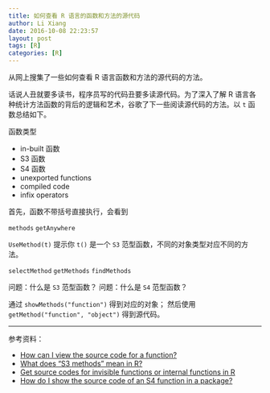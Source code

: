 ```yaml
---
title: 如何查看 R 语言的函数和方法的源代码
author: Li Xiang
date: 2016-10-08 22:23:57
layout: post
tags: [R]
categories: [R]
---
```


从网上搜集了一些如何查看 R 语言函数和方法的源代码的方法。

<!--more-->

话说人丑就要多读书，程序员写的代码丑要多读源代码。为了深入了解 R 语言各种统计方法函数的背后的逻辑和艺术，谷歌了下一些阅读源代码的方法。以 `t` 函数总结如下。

函数类型
- in-built 函数
- S3 函数
- S4 函数
- unexported functions
- compiled code
- infix operators

首先，函数不带括号直接执行，会看到

`methods`
`getAnywhere`

`UseMethod(t)` 提示你 `t()` 是一个 `S3` 范型函数，不同的对象类型对应不同的方法。

`selectMethod`
`getMethods`
`findMethods`

问题：什么是 `S3` 范型函数？
问题：什么是 `S4` 范型函数？

通过 `showMethods("function")` 得到对应的对象；
然后使用 `getMethod("function", "object")` 得到源代码。

---
参考资料：
- [How can I view the source code for a function?](http://stackoverflow.com/questions/19226816/how-can-i-view-the-source-code-for-a-function)
- [What does “S3 methods” mean in R?](http://stackoverflow.com/questions/6583265/what-does-s3-methods-mean-in-r/6583639#6583639)
- [Get source codes for invisible functions or internal functions in R](http://yusung.blogspot.jp/2007/08/get-invisible-functions-or-internal.html)
- [How do I show the source code of an S4 function in a package?](http://stackoverflow.com/questions/5937832/how-do-i-show-the-source-code-of-an-s4-function-in-a-package)
